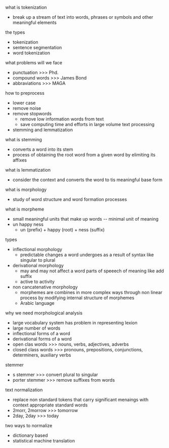 what is tokenization
- break up a stream of text into words, phrases or symbols and other meaningful elements

the types
- tokenization
- sentence segmentation
- word tokenization

what problems will we face
- punctuation >>> Phd.
- compound words >>> James Bond
- abbraviations >>> MAGA

how to preprocess
- lower case
- remove noise
- remove stopwords
    - remove low information words from text
    - save computing time and efforts in large volume text processing
- stemming and lemmatization

what is stemming
- converts a word into its stem
- process of obtaining the root word from a given word by elimiting its affixes

what is lemmatization
- consider the context and converts the word to tis meaningful base form

what is morphology
- study of word structure and word formation processes

what is morpheme
- small meaningful units that make up words -- minimal unit of meaning
- un happy ness
    - un (prefix) + happy (root) + ness (suffix)

types
- inflectional morphology
    - predictable changes a word undergoes as a result of syntax like singular to plural
- derivational morphology
    - may and may not affect a word parts of speeech of meaning like add suffix
    - active to activity
- non cancatenative morphology
    - morphemes are combines in more complex ways through non linear process by modifying internal structure of morphemes
    - Arabic language

why we need morphological analysis
- large vocabulary system has problem in representing lexion
- large number of words
- inflectional forms of a word
- derivational forms of a word
- open clas words >>> nouns, verbs, adjectives, adverbs
- closed class words >>> pronouns, prepositions, conjunctions, determiners, auxiliary verbs

stemmer
- s stemmer >>> convert plural to singular
- porter stemmer >>> remove suffixes from words

text normalization
- replace non standard tokens that carry significant menaings with context appropriate standard words
- 2morr, 2morrow >>> tomorrow
- 2day, 2day >>> today

two ways to normalize
- dictionary based
- statistical machine translation